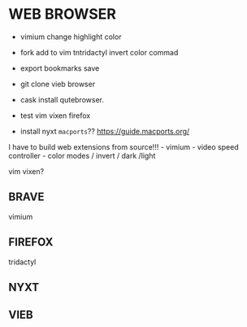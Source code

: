 # WEB BROWSER

- vimium change highlight color
- fork add to vim tntridactyl invert color commad

- export bookmarks save
- git clone vieb browser
- cask install qutebrowser.
- test vim vixen firefox
- install nyxt `macports`??
https://guide.macports.org/

I have to build web extensions from source!!!
    - vimium
    - video speed controller
    - color modes / invert / dark /light

vim vixen?

## BRAVE

vimium

## FIREFOX

tridactyl

## NYXT

## VIEB


